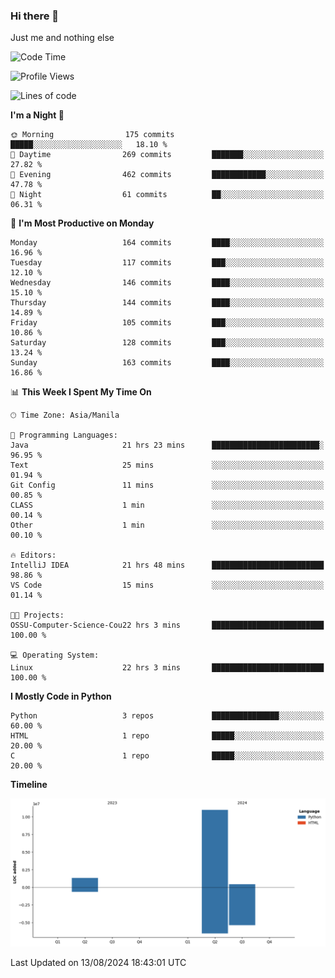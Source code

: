 ### Hi there 👋

Just me and nothing else


<!--START_SECTION:waka-->
![Code Time](http://img.shields.io/badge/Code%20Time-586%20hrs%2024%20mins-blue)

![Profile Views](http://img.shields.io/badge/Profile%20Views-0-blue)

![Lines of code](https://img.shields.io/badge/From%20Hello%20World%20I%27ve%20Written-12.7%20million%20lines%20of%20code-blue)

**I'm a Night 🦉** 

```text
🌞 Morning                175 commits         █████░░░░░░░░░░░░░░░░░░░░   18.10 % 
🌆 Daytime                269 commits         ███████░░░░░░░░░░░░░░░░░░   27.82 % 
🌃 Evening                462 commits         ████████████░░░░░░░░░░░░░   47.78 % 
🌙 Night                  61 commits          ██░░░░░░░░░░░░░░░░░░░░░░░   06.31 % 
```
📅 **I'm Most Productive on Monday** 

```text
Monday                   164 commits         ████░░░░░░░░░░░░░░░░░░░░░   16.96 % 
Tuesday                  117 commits         ███░░░░░░░░░░░░░░░░░░░░░░   12.10 % 
Wednesday                146 commits         ████░░░░░░░░░░░░░░░░░░░░░   15.10 % 
Thursday                 144 commits         ████░░░░░░░░░░░░░░░░░░░░░   14.89 % 
Friday                   105 commits         ███░░░░░░░░░░░░░░░░░░░░░░   10.86 % 
Saturday                 128 commits         ███░░░░░░░░░░░░░░░░░░░░░░   13.24 % 
Sunday                   163 commits         ████░░░░░░░░░░░░░░░░░░░░░   16.86 % 
```


📊 **This Week I Spent My Time On** 

```text
🕑︎ Time Zone: Asia/Manila

💬 Programming Languages: 
Java                     21 hrs 23 mins      ████████████████████████░   96.95 % 
Text                     25 mins             ░░░░░░░░░░░░░░░░░░░░░░░░░   01.94 % 
Git Config               11 mins             ░░░░░░░░░░░░░░░░░░░░░░░░░   00.85 % 
CLASS                    1 min               ░░░░░░░░░░░░░░░░░░░░░░░░░   00.14 % 
Other                    1 min               ░░░░░░░░░░░░░░░░░░░░░░░░░   00.10 % 

🔥 Editors: 
IntelliJ IDEA            21 hrs 48 mins      █████████████████████████   98.86 % 
VS Code                  15 mins             ░░░░░░░░░░░░░░░░░░░░░░░░░   01.14 % 

🐱‍💻 Projects: 
OSSU-Computer-Science-Cou22 hrs 3 mins       █████████████████████████   100.00 % 

💻 Operating System: 
Linux                    22 hrs 3 mins       █████████████████████████   100.00 % 
```

**I Mostly Code in Python** 

```text
Python                   3 repos             ███████████████░░░░░░░░░░   60.00 % 
HTML                     1 repo              █████░░░░░░░░░░░░░░░░░░░░   20.00 % 
C                        1 repo              █████░░░░░░░░░░░░░░░░░░░░   20.00 % 
```



**Timeline**

![Lines of Code chart](https://raw.githubusercontent.com/brutist/brutist/main/assets/bar_graph.png)


 Last Updated on 13/08/2024 18:43:01 UTC
<!--END_SECTION:waka-->
